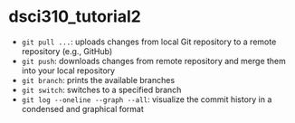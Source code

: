 # dsci310_tutorial2

- `git pull ...`: uploads changes from local Git repository to a remote repository (e.g., GitHub)
- `git push`: downloads changes from remote repository and merge them into your local repository
- `git branch`: prints the available branches
- `git switch`: switches to a specified branch
- `git log --oneline --graph --all`: visualize the commit history in a condensed and graphical format
